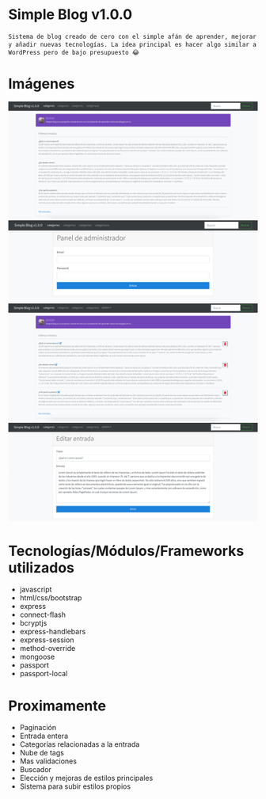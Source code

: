# Simple Blog v1.0.0
    Sistema de blog creado de cero con el simple afán de aprender, mejorar y añadir nuevas tecnologías. La idea principal es hacer algo similar a WordPress pero de bajo presupuesto 😂 

# Imágenes
![Alt text](./readme/inicio.png "Inicio")
![Alt text](./readme/adminPanelForm.png "AdminForm")
![Alt text](./readme/adminInicio.png "AdminInicio")
![Alt text](./readme/adminEditForm.png "AdminEditForm")

# Tecnologías/Módulos/Frameworks utilizados 
- javascript
- html/css/bootstrap
- express 
- connect-flash 
- bcryptjs 
- express-handlebars 
- express-session 
- method-override 
- mongoose 
- passport 
- passport-local

# Proximamente
- Paginación
- Entrada entera
- Categorías relacionadas a la entrada
- Nube de tags
- Mas validaciones
- Buscador
- Elección y mejoras de estilos principales
- Sistema para subir estilos propios